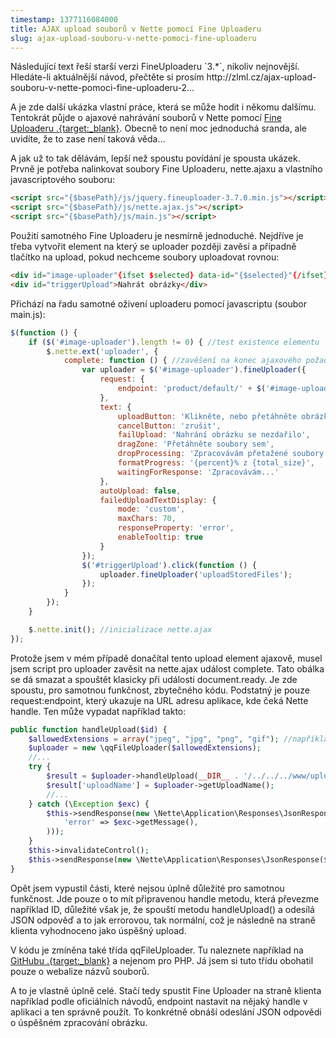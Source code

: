 ```yaml
---
timestamp: 1377116084000
title: AJAX upload souborů v Nette pomocí Fine Uploaderu
slug: ajax-upload-souboru-v-nette-pomoci-fine-uploaderu
---
```

<div class="alert alert-danger">Následující text řeší starší verzi FineUploaderu `3.*`, nikoliv nejnovější. Hledáte-li aktuálnější návod, přečtěte si prosím http://zlml.cz/ajax-upload-souboru-v-nette-pomoci-fine-uploaderu-2...</div>

A je zde další ukázka vlastní práce, která se může hodit i někomu dalšímu. Tentokrát půjde o ajaxové
nahrávání souborů v Nette pomocí [Fine Uploaderu .{target:_blank}](http://fineuploader.com/).
Obecně to není moc jednoduchá sranda, ale uvidíte, že to zase není taková věda...

A jak už to tak dělávám, lepší než spoustu povídání je spousta ukázek. Prvně je potřeba nalinkovat
soubory Fine Uploaderu, nette.ajaxu a vlastního javascriptového souboru:

```html
<script src="{$basePath}/js/jquery.fineuploader-3.7.0.min.js"></script>
<script src="{$basePath}/js/nette.ajax.js"></script>
<script src="{$basePath}/js/main.js"></script>
```

Použití samotného Fine Uploaderu je nesmírně jednoduché. Nejdříve je třeba vytvořit element na který
se uploader později zavěsí a případně tlačítko na upload, pokud nechceme soubory uploadovat rovnou:

```html
<div id="image-uploader"{ifset $selected} data-id="{$selected}"{/ifset}></div>
<div id="triggerUpload">Nahrát obrázky</div>
```

Přichází na řadu samotné oživení uploaderu pomocí javascriptu (soubor main.js):

```javascript
$(function () {
	if ($('#image-uploader').length != 0) { //test existence elementu
		$.nette.ext('uploader', {
			complete: function () { //zavěšení na konec ajaxového požadavku
				var uploader = $('#image-uploader').fineUploader({
					request: {
						endpoint: 'product/default/' + $('#image-uploader').data('id') + '?do=upload'
					},
					text: {
						uploadButton: 'Klikněte, nebo přetáhněte obrázky',
						cancelButton: 'zrušit',
						failUpload: 'Nahrání obrázku se nezdařilo',
						dragZone: 'Přetáhněte soubory sem',
						dropProcessing: 'Zpracovávám přetažené soubory...',
						formatProgress: '{percent}% z {total_size}',
						waitingForResponse: 'Zpracovávám...'
					},
					autoUpload: false,
					failedUploadTextDisplay: {
						mode: 'custom',
						maxChars: 70,
						responseProperty: 'error',
						enableTooltip: true
					}
				});
				$('#triggerUpload').click(function () {
					uploader.fineUploader('uploadStoredFiles');
				});
			}
		});
	}

	$.nette.init(); //inicializace nette.ajax
});
```

Protože jsem v mém případě donačítal tento upload element ajaxově, musel jsem script pro uploader
zavěsit na nette.ajax událost complete. Tato obálka se dá smazat a spouštět klasicky
při události document.ready. Je zde spoustu, pro samotnou funkčnost, zbytečného kódu.
Podstatný je pouze request:endpoint, který ukazuje na URL adresu aplikace, kde čeká Nette handle.
Ten může vypadat například takto:

```php
public function handleUpload($id) {
	$allowedExtensions = array("jpeg", "jpg", "png", "gif"); //například pro obrázky
	$uploader = new \qqFileUploader($allowedExtensions);
	//...
	try {
		$result = $uploader->handleUpload(__DIR__ . '/../../../www/uploads/' . $id . '/default', NULL);
		$result['uploadName'] = $uploader->getUploadName();
		//...
	} catch (\Exception $exc) {
		$this->sendResponse(new \Nette\Application\Responses\JsonResponse(array(
			'error' => $exc->getMessage(),
		)));
	}
	$this->invalidateControl();
	$this->sendResponse(new \Nette\Application\Responses\JsonResponse($result));
}
```

Opět jsem vypustil části, které nejsou úplně důležité pro samotnou funkčnost. Jde pouze o to mít
připravenou handle metodu, která převezme například ID, důležité však je, že spouští metodu handleUpload()
a odesílá JSON odpověď a to jak errorovou, tak normální, což je následně na straně klienta vyhodnoceno
jako úspěšný upload.

V kódu je zmíněna také třída qqFileUploader. Tu naleznete například na [GitHubu .{target:_blank}](https://github.com/Widen/fine-uploader-server) a nejenom pro PHP. Já jsem si tuto třídu obohatil pouze
o webalize názvů souborů.

A to je vlastně úplně celé. Stačí tedy spustit Fine Uploader na straně klienta například
podle oficiálních návodů, endpoint nastavit na nějaký handle v aplikaci a ten správně použít.
To konkrétně obnáší odeslání JSON odpovědi o úspěšném zpracování obrázku.